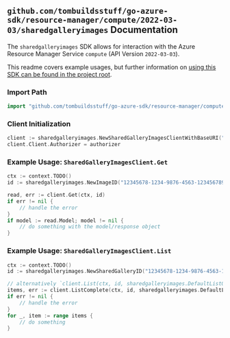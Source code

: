 
## `github.com/tombuildsstuff/go-azure-sdk/resource-manager/compute/2022-03-03/sharedgalleryimages` Documentation

The `sharedgalleryimages` SDK allows for interaction with the Azure Resource Manager Service `compute` (API Version `2022-03-03`).

This readme covers example usages, but further information on [using this SDK can be found in the project root](https://github.com/tombuildsstuff/go-azure-sdk/tree/main/docs).

### Import Path

```go
import "github.com/tombuildsstuff/go-azure-sdk/resource-manager/compute/2022-03-03/sharedgalleryimages"
```


### Client Initialization

```go
client := sharedgalleryimages.NewSharedGalleryImagesClientWithBaseURI("https://management.azure.com")
client.Client.Authorizer = authorizer
```


### Example Usage: `SharedGalleryImagesClient.Get`

```go
ctx := context.TODO()
id := sharedgalleryimages.NewImageID("12345678-1234-9876-4563-123456789012", "locationValue", "sharedGalleryValue", "imageValue")

read, err := client.Get(ctx, id)
if err != nil {
	// handle the error
}
if model := read.Model; model != nil {
	// do something with the model/response object
}
```


### Example Usage: `SharedGalleryImagesClient.List`

```go
ctx := context.TODO()
id := sharedgalleryimages.NewSharedGalleryID("12345678-1234-9876-4563-123456789012", "locationValue", "sharedGalleryValue")

// alternatively `client.List(ctx, id, sharedgalleryimages.DefaultListOperationOptions())` can be used to do batched pagination
items, err := client.ListComplete(ctx, id, sharedgalleryimages.DefaultListOperationOptions())
if err != nil {
	// handle the error
}
for _, item := range items {
	// do something
}
```
